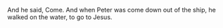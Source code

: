 And he said, Come. And when Peter was come down out of the ship, he walked on the water, to go to Jesus.

